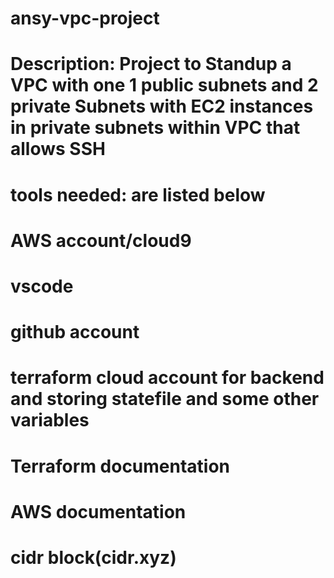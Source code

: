 # ansy-vpc-project
# Description: Project to Standup a VPC with one 1 public subnets and 2 private  Subnets with EC2 instances in private subnets within VPC that allows SSH
# tools needed: are listed below 
# AWS account/cloud9
# vscode
# github account
# terraform cloud account for backend and storing statefile and some other variables
# Terraform documentation
# AWS documentation
# cidr block(cidr.xyz)
